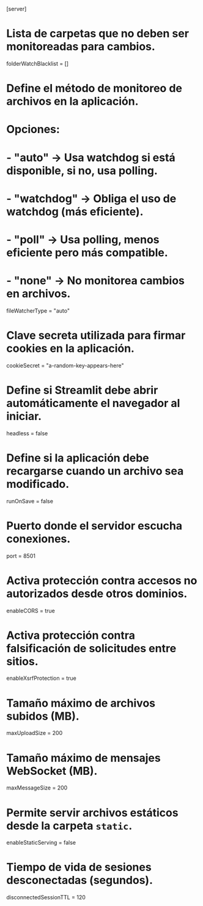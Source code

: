 [server]

# Lista de carpetas que no deben ser monitoreadas para cambios.
folderWatchBlacklist = []

# Define el método de monitoreo de archivos en la aplicación.
# Opciones:
# - "auto"     → Usa watchdog si está disponible, si no, usa polling.
# - "watchdog" → Obliga el uso de watchdog (más eficiente).
# - "poll"     → Usa polling, menos eficiente pero más compatible.
# - "none"     → No monitorea cambios en archivos.
fileWatcherType = "auto"

# Clave secreta utilizada para firmar cookies en la aplicación.
cookieSecret = "a-random-key-appears-here"

# Define si Streamlit debe abrir automáticamente el navegador al iniciar.
headless = false

# Define si la aplicación debe recargarse cuando un archivo sea modificado.
runOnSave = false

# Puerto donde el servidor escucha conexiones.
port = 8501

# Activa protección contra accesos no autorizados desde otros dominios.
enableCORS = true

# Activa protección contra falsificación de solicitudes entre sitios.
enableXsrfProtection = true

# Tamaño máximo de archivos subidos (MB).
maxUploadSize = 200

# Tamaño máximo de mensajes WebSocket (MB).
maxMessageSize = 200

# Permite servir archivos estáticos desde la carpeta `static`.
enableStaticServing = false

# Tiempo de vida de sesiones desconectadas (segundos).
disconnectedSessionTTL = 120
